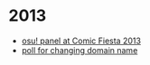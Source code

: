 # 2013

- [osu! panel at Comic Fiesta 2013](https://www.youtube.com/watch?v=IjuaFiLia6w)
- [poll for changing domain name](https://osu.ppy.sh/community/forums/topics/140667)

